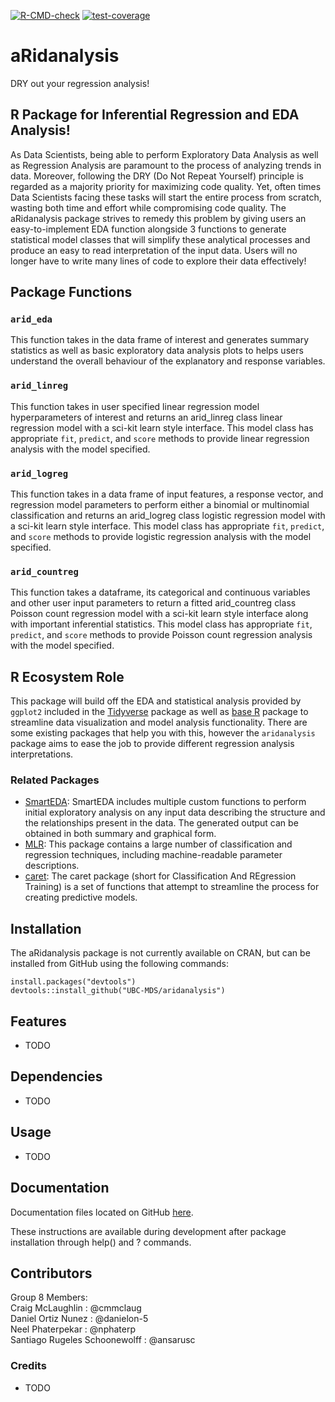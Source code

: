 [![R-CMD-check](https://github.com/UBC-MDS/aRidanalysis/actions/workflows/build.yml/badge.svg)](https://github.com/UBC-MDS/aRidanalysis/actions/workflows/build.yml)
[![test-coverage](https://github.com/UBC-MDS/aRidanalysis/actions/workflows/test-coverage.yaml/badge.svg)](https://github.com/UBC-MDS/aRidanalysis/actions/workflows/test-coverage.yaml)

# aRidanalysis 

DRY out your regression analysis!

## R Package for Inferential Regression and EDA Analysis!

As Data Scientists, being able to perform Exploratory Data Analysis as well as Regression Analysis are paramount to the process of analyzing trends in data. Moreover, following the DRY (Do Not Repeat Yourself) principle is regarded as a majority priority for maximizing code quality. Yet, often times Data Scientists facing these tasks will start the entire process from scratch, wasting both time and effort while compromising code quality. The aRidanalysis package strives to remedy this problem by giving users an easy-to-implement EDA function alongside 3 functions to generate statistical model classes that will simplify these analytical processes and produce an easy to read interpretation of the input data. Users will no longer have to write many lines of code to explore their data effectively! 

## Package Functions

### `arid_eda`

This function takes in the data frame of interest and generates summary statistics as well as basic exploratory data analysis plots to helps users understand the overall behaviour of the explanatory and response variables.

### `arid_linreg`

This function takes in user specified linear regression model hyperparameters of interest and returns an arid_linreg class linear regression model with a sci-kit learn style interface. This model class has appropriate `fit`, `predict`, and `score` methods to provide linear regression analysis with the model specified.

### `arid_logreg`

This function takes in a data frame of input features, a response vector, and regression model parameters to perform either a binomial or multinomial classification and returns an arid_logreg class logistic regression model with a sci-kit learn style interface. This model class has appropriate `fit`, `predict`, and `score` methods to provide logistic regression analysis with the model specified.

### `arid_countreg`

This function takes a dataframe, its categorical and continuous variables and other user input parameters to return a fitted arid_countreg class Poisson count regression model with a sci-kit learn style interface along with important inferential statistics. This model class has appropriate `fit`, `predict`, and `score` methods to provide Poisson count regression analysis with the model specified.

## R Ecosystem Role

This package will build off the EDA and statistical analysis provided by `ggplot2` included in the [Tidyverse](https://ggplot2.tidyverse.org/#:~:text=Learning%20ggplot2&text=The%20Data%20Visualisation%20and%20Graphics,ggplot2%20as%20quickly%20as%20possible.) package as well as [base R](https://stat.ethz.ch/R-manual/R-devel/library/base/html/00Index.html) package to streamline data visualization and model analysis functionality. There are some existing packages that help you with this, however the `aridanalysis` package aims to ease the job to provide different regression analysis interpretations. 

### Related Packages

- [SmartEDA](https://cran.r-project.org/web/packages/SmartEDA/vignettes/SmartEDA.html): SmartEDA includes multiple custom functions to perform initial exploratory analysis on any input data describing the structure and the relationships present in the data. The generated output can be obtained in both summary and graphical form.
- [MLR](https://cran.r-project.org/web/packages/mlr/index.html): This package contains a large number of classification and regression techniques, including machine-readable parameter descriptions.
- [caret](http://topepo.github.io/caret/index.html): The caret package (short for Classification And REgression Training) is a set of functions that attempt to streamline the process for creating predictive models.

## Installation

The aRidanalysis package is not currently available on CRAN, but can be installed from GitHub using the following commands:

```
install.packages("devtools")
devtools::install_github("UBC-MDS/aridanalysis")
```

## Features

- TODO

## Dependencies

- TODO

## Usage

- TODO

## Documentation

Documentation files located on GitHub [here](https://github.com/UBC-MDS/aRidanalysis/tree/main/man).

These instructions are available during development after package installation through help(<function>) and ?<function> commands.

## Contributors

Group 8 Members:  
Craig McLaughlin              : @cmmclaug  
Daniel Ortiz Nunez            : @danielon-5  
Neel Phaterpekar              : @nphaterp  
Santiago Rugeles Schoonewolff : @ansarusc  

### Credits

- TODO
